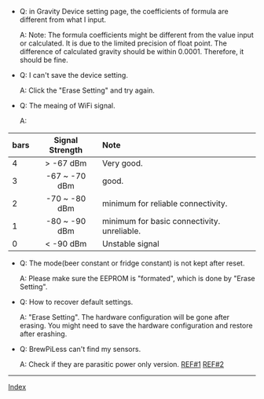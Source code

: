 * Q: in Gravity Device setting page, the coefficients of formula are different from what I input.

   A: Note: The formula coefficients might be different from the value input or calculated. It is due to the limited precision of float point. The difference of calculated gravity should be within 0.0001. Therefore, it should be fine.
* Q: I can't save the device setting.

    A: Click the "Erase Setting" and try again.

* Q: The meaing of WiFi signal.

    A:
    
| bars  | Signal Strength   | Note       |
| ----- |:-------------:| :--------------------|
|  4    |  > -67 dBm   | Very good.	|
|  3    |  -67 ~ -70 dBm   |good.	|
|  2    |  -70 ~ -80 dBm   | minimum for reliable connectivity.	|
|  1    |  -80 ~ -90 dBm   | minimum for basic connectivity. unreliable.	|
|  0    |  < -90 dBm   | Unstable signal	|

* Q: The mode(beer constant or fridge constant) is not kept after reset.

     A: Please make sure the EEPROM is "formated", which is done by "Erase Setting".
     
* Q: How to recover default settings.

     A: "Erase Setting". The hardware configuration will be gone after erasing. You might need to save the hardware configuration and restore after erashing.


* Q: BrewPiLess can't find my sensors.

    A: Check if they are parasitic power only version. 
 [REF#1](https://community.brewpi.com/t/ds18b20-oddities-clones/1656)
[REF#2](https://www.homebrewtalk.com/forum/threads/howto-make-a-brewpi-fermentation-controller-for-cheap.466106/page-136#post-7556259)


 ***
[Index](index.md)